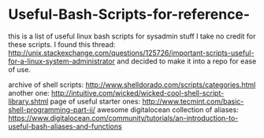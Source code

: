 # Useful-Bash-Scripts-for-reference-
this is a list of useful linux bash scripts for sysadmin stuff
I take no credit for these scripts. I found this thread: 
http://unix.stackexchange.com/questions/125726/important-scripts-useful-for-a-linux-system-administrator
and decided to make it into a repo for ease of use. 


archive of shell scripts: http://www.shelldorado.com/scripts/categories.html
another one: http://intuitive.com/wicked/wicked-cool-shell-script-library.shtml
page of useful starter ones: http://www.tecmint.com/basic-shell-programming-part-ii/
awesome digitalocean collection of aliases: https://www.digitalocean.com/community/tutorials/an-introduction-to-useful-bash-aliases-and-functions
